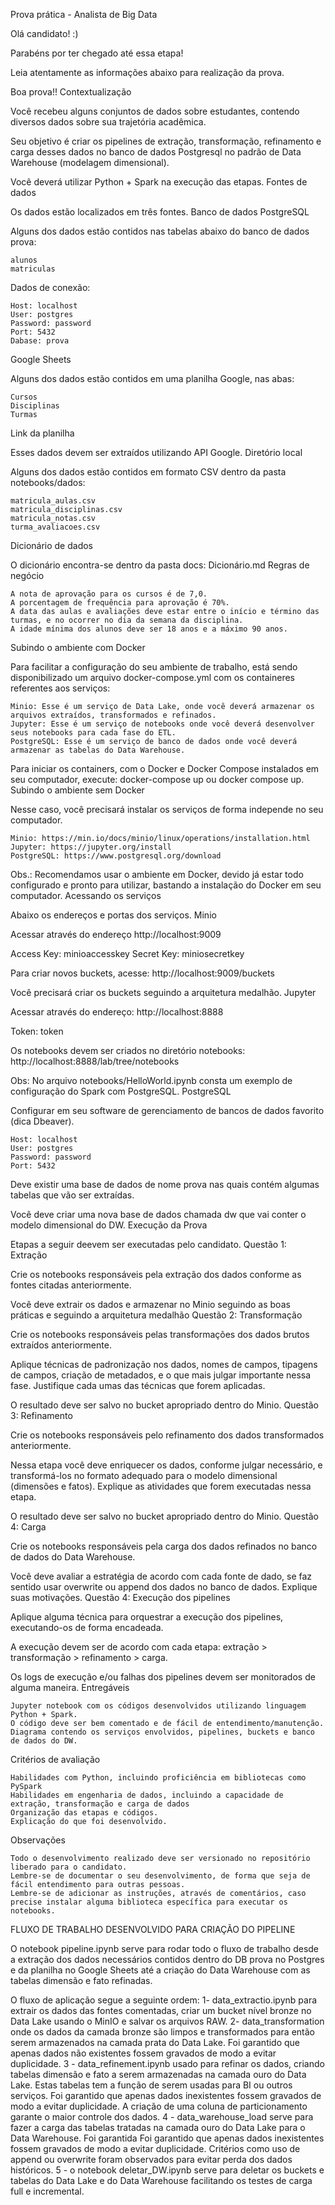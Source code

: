 Prova prática - Analista de Big Data

Olá candidato! :)

Parabéns por ter chegado até essa etapa!

Leia atentamente as informações abaixo para realização da prova.

Boa prova!!
Contextualização

Você recebeu alguns conjuntos de dados sobre estudantes, contendo diversos dados sobre sua trajetória acadêmica.

Seu objetivo é criar os pipelines de extração, transformação, refinamento e carga desses dados no banco de dados Postgresql no padrão de Data Warehouse (modelagem dimensional).

Você deverá utilizar Python + Spark na execução das etapas.
Fontes de dados

Os dados estão localizados em três fontes.
Banco de dados PostgreSQL

Alguns dos dados estão contidos nas tabelas abaixo do banco de dados prova:

    alunos
    matriculas

Dados de conexão:

    Host: localhost
    User: postgres
    Password: password
    Port: 5432
    Dabase: prova

Google Sheets

Alguns dos dados estão contidos em uma planilha Google, nas abas:

    Cursos
    Disciplinas
    Turmas

Link da planilha

Esses dados devem ser extraídos utilizando API Google.
Diretório local

Alguns dos dados estão contidos em formato CSV dentro da pasta notebooks/dados:

    matricula_aulas.csv
    matricula_disciplinas.csv
    matricula_notas.csv
    turma_avaliacoes.csv

Dicionário de dados

O dicionário encontra-se dentro da pasta docs: Dicionário.md
Regras de negócio

    A nota de aprovação para os cursos é de 7,0.
    A porcentagem de frequência para aprovação é 70%.
    A data das aulas e avaliações deve estar entre o início e término das turmas, e no ocorrer no dia da semana da disciplina.
    A idade mínima dos alunos deve ser 18 anos e a máximo 90 anos.

Subindo o ambiente com Docker

Para facilitar a configuração do seu ambiente de trabalho, está sendo disponibilizado um arquivo docker-compose.yml com os containeres referentes aos serviços:

    Minio: Esse é um serviço de Data Lake, onde você deverá armazenar os arquivos extraídos, transformados e refinados.
    Jupyter: Esse é um serviço de notebooks onde você deverá desenvolver seus notebooks para cada fase do ETL.
    PostgreSQL: Esse é um serviço de banco de dados onde você deverá armazenar as tabelas do Data Warehouse.

Para iniciar os containers, com o Docker e Docker Compose instalados em seu computador, execute: docker-compose up ou docker compose up.
Subindo o ambiente sem Docker

Nesse caso, você precisará instalar os serviços de forma independe no seu computador.

    Minio: https://min.io/docs/minio/linux/operations/installation.html
    Jupyter: https://jupyter.org/install
    PostgreSQL: https://www.postgresql.org/download

Obs.: Recomendamos usar o ambiente em Docker, devido já estar todo configurado e pronto para utilizar, bastando a instalação do Docker em seu computador.
Acessando os serviços

Abaixo os endereços e portas dos serviços.
Minio

Acessar através do endereço http://localhost:9009

Access Key: minioaccesskey Secret Key: miniosecretkey

Para criar novos buckets, acesse: http://localhost:9009/buckets

Você precisará criar os buckets seguindo a arquitetura medalhão.
Jupyter

Acessar através do endereço: http://localhost:8888

Token: token

Os notebooks devem ser criados no diretório notebooks: http://localhost:8888/lab/tree/notebooks

Obs: No arquivo notebooks/HelloWorld.ipynb consta um exemplo de configuração do Spark com PostgreSQL.
PostgreSQL

Configurar em seu software de gerenciamento de bancos de dados favorito (dica Dbeaver).

    Host: localhost
    User: postgres
    Password: password
    Port: 5432

Deve existir uma base de dados de nome prova nas quais contém algumas tabelas que vão ser extraídas.

Você deve criar uma nova base de dados chamada dw que vai conter o modelo dimensional do DW.
Execução da Prova

Etapas a seguir deevem ser executadas pelo candidato.
Questão 1: Extração

Crie os notebooks responsáveis pela extração dos dados conforme as fontes citadas anteriormente.

Você deve extrair os dados e armazenar no Minio seguindo as boas práticas e seguindo a arquitetura medalhão
Questão 2: Transformação

Crie os notebooks responsáveis pelas transformações dos dados brutos extraídos anteriormente.

Aplique técnicas de padronização nos dados, nomes de campos, tipagens de campos, criação de metadados, e o que mais julgar importante nessa fase. Justifique cada umas das técnicas que forem aplicadas.

O resultado deve ser salvo no bucket apropriado dentro do Minio.
Questão 3: Refinamento

Crie os notebooks responsáveis pelo refinamento dos dados transformados anteriormente.

Nessa etapa você deve enriquecer os dados, conforme julgar necessário, e transformá-los no formato adequado para o modelo dimensional (dimensões e fatos). Explique as atividades que forem executadas nessa etapa.

O resultado deve ser salvo no bucket apropriado dentro do Minio.
Questão 4: Carga

Crie os notebooks responsáveis pela carga dos dados refinados no banco de dados do Data Warehouse.

Você deve avaliar a estratégia de acordo com cada fonte de dado, se faz sentido usar overwrite ou append dos dados no banco de dados. Explique suas motivações.
Questão 4: Execução dos pipelines

Aplique alguma técnica para orquestrar a execução dos pipelines, executando-os de forma encadeada.

A execução devem ser de acordo com cada etapa: extração > transformação > refinamento > carga.

Os logs de execução e/ou falhas dos pipelines devem ser monitorados de alguma maneira.
Entregáveis

    Jupyter notebook com os códigos desenvolvidos utilizando linguagem Python + Spark.
    O código deve ser bem comentado e de fácil de entendimento/manutenção.
    Diagrama contendo os serviços envolvidos, pipelines, buckets e banco de dados do DW.

Critérios de avaliação

    Habilidades com Python, incluindo proficiência em bibliotecas como PySpark
    Habilidades em engenharia de dados, incluindo a capacidade de extração, transformação e carga de dados
    Organização das etapas e códigos.
    Explicação do que foi desenvolvido.

Observações

    Todo o desenvolvimento realizado deve ser versionado no repositório liberado para o candidato.
    Lembre-se de documentar o seu desenvolvimento, de forma que seja de fácil entendimento para outras pessoas.
    Lembre-se de adicionar as instruções, através de comentários, caso precise instalar alguma biblioteca específica para executar os notebooks.

FLUXO DE TRABALHO DESENVOLVIDO PARA CRIAÇÃO DO PIPELINE

O notebook pipeline.ipynb serve para rodar todo o fluxo de trabalho desde a extração dos dados necessários contidos dentro do DB prova no Postgres e da planilha no Google Sheets até a criação do Data Warehouse com as tabelas dimensão e fato refinadas.

O fluxo de aplicação segue a seguinte ordem: 1- data_extractio.ipynb para extrair os dados das fontes comentadas, criar um bucket nível bronze no Data Lake usando o MinIO e salvar os arquivos RAW. 2- data_transformation onde os dados da camada bronze são limpos e transformados para então serem armazenados na camada prata do Data Lake. Foi garantido que apenas dados não existentes fossem gravados de modo a evitar duplicidade. 3 - data_refinement.ipynb usado para refinar os dados, criando tabelas dimensão e fato a serem armazenadas na camada ouro do Data Lake. Estas tabelas tem a função de serem usadas para BI ou outros serviços. Foi garantido que apenas dados inexistentes fossem gravados de modo a evitar duplicidade. A criação de uma coluna de particionamento garante o maior controle dos dados. 4 - data_warehouse_load serve para fazer a carga das tabelas tratadas na camada ouro do Data Lake para o Data Warehouse. Foi garantida Foi garantido que apenas dados inexistentes fossem gravados de modo a evitar duplicidade. Critérios como uso de append ou overwrite foram observados para evitar perda dos dados históricos. 5 - o notebook deletar_DW.ipynb serve para deletar os buckets e tabelas do Data Lake e do Data Warehouse facilitando os testes de carga full e incremental.
